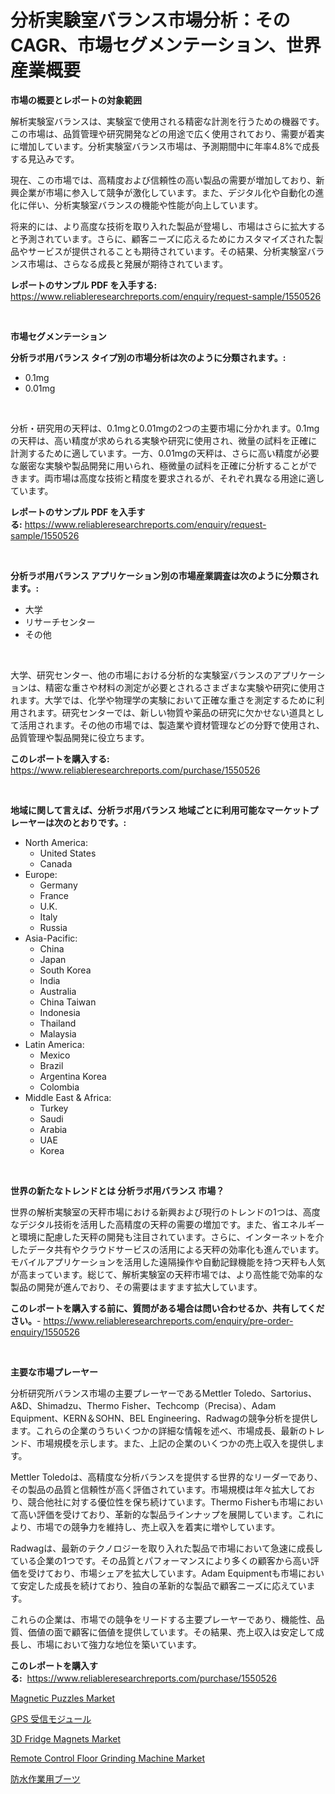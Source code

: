 <p><h1>分析実験室バランス市場分析：そのCAGR、市場セグメンテーション、世界産業概要</h1></p><p><strong>市場の概要とレポートの対象範囲</strong></p>
<p><p>解析実験室バランスは、実験室で使用される精密な計測を行うための機器です。この市場は、品質管理や研究開発などの用途で広く使用されており、需要が着実に増加しています。分析実験室バランス市場は、予測期間中に年率4.8%で成長する見込みです。</p><p>現在、この市場では、高精度および信頼性の高い製品の需要が増加しており、新興企業が市場に参入して競争が激化しています。また、デジタル化や自動化の進化に伴い、分析実験室バランスの機能や性能が向上しています。</p><p>将来的には、より高度な技術を取り入れた製品が登場し、市場はさらに拡大すると予測されています。さらに、顧客ニーズに応えるためにカスタマイズされた製品やサービスが提供されることも期待されています。その結果、分析実験室バランス市場は、さらなる成長と発展が期待されています。</p></p>
<p><strong>レポートのサンプル PDF を入手する:</strong> <a href="https://www.reliableresearchreports.com/enquiry/request-sample/1550526">https://www.reliableresearchreports.com/enquiry/request-sample/1550526</a></p>
<p>&nbsp;</p>
<p><strong>市場セグメンテーション</strong></p>
<p><strong>分析ラボ用バランス タイプ別の市場分析は次のように分類されます。:</strong></p>
<p><ul><li>0.1mg</li><li>0.01mg</li></ul></p>
<p>&nbsp;</p>
<p><p>分析・研究用の天秤は、0.1mgと0.01mgの2つの主要市場に分かれます。0.1mgの天秤は、高い精度が求められる実験や研究に使用され、微量の試料を正確に計測するために適しています。一方、0.01mgの天秤は、さらに高い精度が必要な厳密な実験や製品開発に用いられ、極微量の試料を正確に分析することができます。両市場は高度な技術と精度を要求されるが、それぞれ異なる用途に適しています。</p></p>
<p><strong>レポートのサンプル PDF を入手する:</strong>&nbsp;<a href="https://www.reliableresearchreports.com/enquiry/request-sample/1550526">https://www.reliableresearchreports.com/enquiry/request-sample/1550526</a></p>
<p>&nbsp;</p>
<p><strong> 分析ラボ用バランス アプリケーション別の市場産業調査は次のように分類されます。:</strong></p>
<p><ul><li>大学</li><li>リサーチセンター</li><li>その他</li></ul></p>
<p>&nbsp;</p>
<p><p>大学、研究センター、他の市場における分析的な実験室バランスのアプリケーションは、精密な重さや材料の測定が必要とされるさまざまな実験や研究に使用されます。大学では、化学や物理学の実験において正確な重さを測定するために利用されます。研究センターでは、新しい物質や薬品の研究に欠かせない道具として活用されます。その他の市場では、製造業や資材管理などの分野で使用され、品質管理や製品開発に役立ちます。</p></p>
<p><strong>このレポートを購入する:</strong>&nbsp; <a href="https://www.reliableresearchreports.com/purchase/1550526">https://www.reliableresearchreports.com/purchase/1550526</a></p>
<p>&nbsp;</p>
<p><strong>地域に関して言えば、分析ラボ用バランス 地域ごとに利用可能なマーケットプレーヤーは次のとおりです。:</strong></p>
<p><ul>
    <li>
        North America:
        <ul>
            <li>United States</li>
            <li>Canada</li>
        </ul>
    </li>
    <li>
        Europe:
        <ul>
            <li>Germany</li>
            <li>France</li>
            <li>U.K.</li>
            <li>Italy</li>
            <li>Russia</li>
        </ul>
    </li>
    <li>
        Asia-Pacific:
        <ul>
            <li>China</li>
            <li>Japan</li>
            <li>South Korea</li>
            <li>India</li>
            <li>Australia</li>
            <li>China Taiwan</li>
            <li>Indonesia</li>
            <li>Thailand</li>
            <li>Malaysia</li>
        </ul>
    </li>
    <li>
        Latin America:
        <ul>
            <li>Mexico</li>
            <li>Brazil</li>
            <li>Argentina Korea</li>
            <li>Colombia</li>
        </ul>
    </li>
    <li>
        Middle East & Africa:
        <ul>
            <li>Turkey</li>
            <li>Saudi</li>
            <li>Arabia</li>
            <li>UAE</li>
            <li>Korea</li>
        </ul>
    </li>
    </ul></p>
<p>&nbsp;</p>
<p><strong>世界の新たなトレンドとは 分析ラボ用バランス 市場？</strong></p>
<p><p>世界の解析実験室の天秤市場における新興および現行のトレンドの1つは、高度なデジタル技術を活用した高精度の天秤の需要の増加です。また、省エネルギーと環境に配慮した天秤の開発も注目されています。さらに、インターネットを介したデータ共有やクラウドサービスの活用による天秤の効率化も進んでいます。モバイルアプリケーションを活用した遠隔操作や自動記録機能を持つ天秤も人気が高まっています。総じて、解析実験室の天秤市場では、より高性能で効率的な製品の開発が進んでおり、その需要はますます拡大しています。</p></p>
<p><strong>このレポートを購入する前に、質問がある場合は問い合わせるか、共有してください。</strong>- <a href="https://www.reliableresearchreports.com/enquiry/pre-order-enquiry/1550526">https://www.reliableresearchreports.com/enquiry/pre-order-enquiry/1550526</a></p>
<p>&nbsp;</p>
<p><strong>主要な市場プレーヤー</strong></p>
<p><p>分析研究所バランス市場の主要プレーヤーであるMettler Toledo、Sartorius、A&D、Shimadzu、Thermo Fisher、Techcomp（Precisa）、Adam Equipment、KERN＆SOHN、BEL Engineering、Radwagの競争分析を提供します。これらの企業のうちいくつかの詳細な情報を述べ、市場成長、最新のトレンド、市場規模を示します。また、上記の企業のいくつかの売上収入を提供します。</p><p>Mettler Toledoは、高精度な分析バランスを提供する世界的なリーダーであり、その製品の品質と信頼性が高く評価されています。市場規模は年々拡大しており、競合他社に対する優位性を保ち続けています。Thermo Fisherも市場において高い評価を受けており、革新的な製品ラインナップを展開しています。これにより、市場での競争力を維持し、売上収入を着実に増やしています。</p><p>Radwagは、最新のテクノロジーを取り入れた製品で市場において急速に成長している企業の1つです。その品質とパフォーマンスにより多くの顧客から高い評価を受けており、市場シェアを拡大しています。Adam Equipmentも市場において安定した成長を続けており、独自の革新的な製品で顧客ニーズに応えています。</p><p>これらの企業は、市場での競争をリードする主要プレーヤーであり、機能性、品質、価値の面で顧客に価値を提供しています。その結果、売上収入は安定して成長し、市場において強力な地位を築いています。</p></p>
<p><strong>このレポートを購入する:</strong>&nbsp;&nbsp;<a href="https://www.reliableresearchreports.com/purchase/1550526">https://www.reliableresearchreports.com/purchase/1550526</a></p>
<p><p><a href="https://github.com/wwwkeltoum/Market-Research-Report-List-2/blob/main/magnetic-puzzles-market.md">Magnetic Puzzles Market</a></p><p><a href="https://github.com/pepo3k/Market-Research-Report-List-1/blob/main/61901016678.md">GPS 受信モジュール</a></p><p><a href="https://github.com/joannesouthgate/Market-Research-Report-List-2/blob/main/3d-fridge-magnets-market.md">3D Fridge Magnets Market</a></p><p><a href="https://view.publitas.com/reportprime-1/remote-control-floor-grinding-machine-market-size-global-industry-overview-market-segmentation-and-forecast-2024-to-2031/">Remote Control Floor Grinding Machine Market</a></p><p><a href="https://github.com/vhemk0794148/Market-Research-Report-List-1/blob/main/63018806677.md">防水作業用ブーツ</a></p></p>